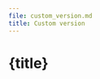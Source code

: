 ```yaml
---
file: custom_version.md
title: Custom version
---
```


<script>
    import {Button} from '$lib'
</script>

# {title}
